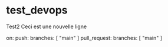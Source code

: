 # test_devops
Test2
Ceci est une nouvelle ligne

on:
  push:
    branches: [ "main" ]
  pull_request:
    branches: [ "main" ]